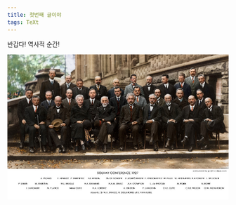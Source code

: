 ```yaml
---
title: 첫번째 글이야
tags: TeXt
---
```

반갑다! 역사적 순간!

![첫번째 사진](/assets/images/logo/224A253E52E1098226.jpg)

